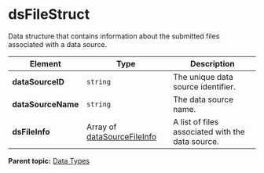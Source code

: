 # dsFileStruct

Data structure that contains information about the submitted files associated with a data source.

|Element|Type|Description|
|-------|----|-----------|
|**dataSourceID** |`string` | The unique data source identifier. |
|**dataSourceName** |`string` | The data source name. |
|**dsFileInfo** |Array of [dataSourceFileInfo](r_data_source_file_info.md#) | A list of files associated with the data source. |

**Parent topic:** [Data Types](../data_types/c_data_types.md)

